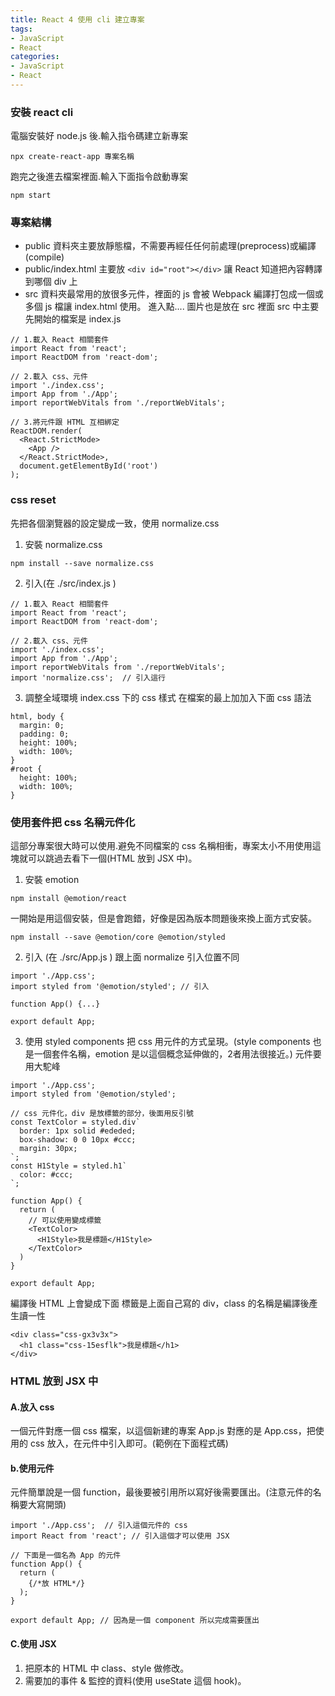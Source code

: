 ```yaml
---
title: React 4 使用 cli 建立專案
tags: 
- JavaScript
- React
categories:
- JavaScript
- React
---
```

### 安裝 react cli
電腦安裝好 node.js 後.輸入指令碼建立新專案
```
npx create-react-app 專案名稱
```

跑完之後進去檔案裡面.輸入下面指令啟動專案
```
npm start
```
### 專案結構
- public 資料夾主要放靜態檔，不需要再經任任何前處理(preprocess)或編譯(compile)
- public/index.html 主要放 ```<div id="root"></div>``` 讓 React 知道把內容轉譯到哪個 div 上
- src 資料夾最常用的放很多元件，裡面的 js 會被 Webpack 編譯打包成一個或多個 js 檔讓 index.html 使用。
進入點....
圖片也是放在 src 裡面
src 中主要先開始的檔案是 index.js
```
// 1.載入 React 相關套件
import React from 'react';
import ReactDOM from 'react-dom';

// 2.載入 css、元件
import './index.css';
import App from './App';
import reportWebVitals from './reportWebVitals';

// 3.將元件跟 HTML 互相綁定
ReactDOM.render(
  <React.StrictMode>
    <App />
  </React.StrictMode>,
  document.getElementById('root')
);
```

### css reset
先把各個瀏覽器的設定變成一致，使用 normalize.css
1. 安裝 normalize.css
```
npm install --save normalize.css
```

2. 引入(在 ./src/index.js )
```
// 1.載入 React 相關套件
import React from 'react';
import ReactDOM from 'react-dom';

// 2.載入 css、元件
import './index.css';
import App from './App';
import reportWebVitals from './reportWebVitals';
import 'normalize.css';  // 引入這行
```

3. 調整全域環境 index.css 下的 css 樣式
在檔案的最上加加入下面 css 語法
```
html, body {
  margin: 0;
  padding: 0;
  height: 100%;
  width: 100%;
}
#root {
  height: 100%;
  width: 100%;
}
```

### 使用套件把 css 名稱元件化
這部分專案很大時可以使用.避免不同檔案的 css 名稱相衝，專案太小不用使用這塊就可以跳過去看下一個(HTML 放到 JSX 中)。

1. 安裝 emotion
```
npm install @emotion/react
```

一開始是用這個安裝，但是會跑錯，好像是因為版本問題後來換上面方式安裝。
```
npm install --save @emotion/core @emotion/styled
```

2. 引入 (在 ./src/App.js ) 
跟上面 normalize 引入位置不同
```
import './App.css';
import styled from '@emotion/styled'; // 引入

function App() {...}

export default App;
```

3. 使用 styled components
把 css 用元件的方式呈現。(style components 也是一個套件名稱，emotion 是以這個概念延伸做的，2者用法很接近。)
元件要用大駝峰
```
import './App.css';
import styled from '@emotion/styled';

// css 元件化，div 是放標籤的部分，後面用反引號
const TextColor = styled.div`
  border: 1px solid #ededed;
  box-shadow: 0 0 10px #ccc;
  margin: 30px;
`;
const H1Style = styled.h1`
  color: #ccc;
`;

function App() {
  return (
    // 可以使用變成標籤
    <TextColor> 
      <H1Style>我是標題</H1Style>
    </TextColor>
  )
}

export default App;
```

編譯後 HTML 上會變成下面
標籤是上面自己寫的 div，class 的名稱是編譯後產生讀一性
```
<div class="css-gx3v3x">
  <h1 class="css-15esflk">我是標題</h1>
</div>
```

### HTML 放到 JSX 中
#### A.放入 css
一個元件對應一個 css 檔案，以這個新建的專案 App.js 對應的是 App.css，把使用的 css 放入，在元件中引入即可。(範例在下面程式碼)

#### b.使用元件
元件簡單說是一個 function，最後要被引用所以寫好後需要匯出。(注意元件的名稱要大寫開頭)
```
import './App.css';  // 引入這個元件的 css
import React from 'react'; // 引入這個才可以使用 JSX

// 下面是一個名為 App 的元件
function App() {
  return (
    {/*放 HTML*/}
  );
}

export default App; // 因為是一個 component 所以完成需要匯出
```
#### C.使用 JSX
1. 把原本的 HTML 中 class、style 做修改。
2. 需要加的事件 & 監控的資料(使用 useState 這個 hook)。






